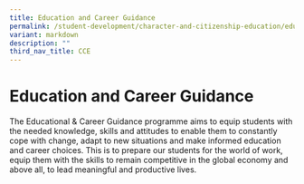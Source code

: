 ```yaml
---
title: Education and Career Guidance
permalink: /student-development/character-and-citizenship-education/education-and-career-guidance/
variant: markdown
description: ""
third_nav_title: CCE
---
```

Education and Career Guidance
=============================

The Educational & Career Guidance programme aims to equip students with the needed knowledge, skills and attitudes to enable them to constantly cope with change, adapt to new situations and make informed education and career choices. This is to prepare our students for the world of work, equip them with the skills to remain competitive in the global economy and above all, to lead meaningful and productive lives.